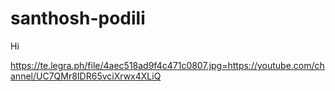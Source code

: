 # santhosh-podili
Hi



https://te.legra.ph/file/4aec518ad9f4c471c0807.jpg=https://youtube.com/channel/UC7QMr8IDR65vciXrwx4XLiQ
 

